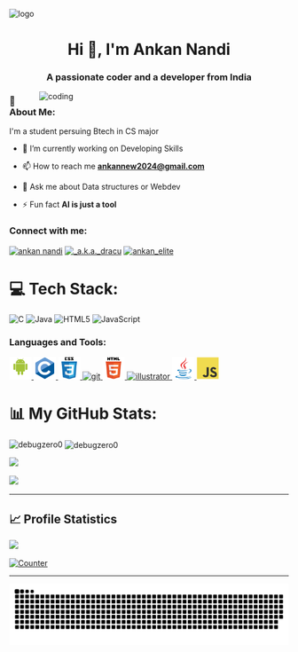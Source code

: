 ![logo](https://repository-images.githubusercontent.com/588181932/e36ec678-7984-4cdd-8e4c-a3932772ff8e)
<h1 align="center">Hi 👋, I'm Ankan Nandi</h1>
<h3 align="center">A passionate coder and a developer from India</h3>
<img align="right" alt="coding" width="450" src="https://user-images.githubusercontent.com/74038190/225813708-98b745f2-7d22-48cf-9150-083f1b00d6c9.gif">
<h3>💫About Me:<br></h3>
I'm a student persuing Btech in CS major 

- 🔭 I’m currently working on Developing Skills

- 📫 How to reach me **ankannew2024@gmail.com**

- 💬 Ask me about Data structures or Webdev

- ⚡ Fun fact **AI is just a tool**

<h3 align="left">Connect with me:</h3>
<p align="left">
<a href="https://linkedin.com/in/ankan-nandi-57417a31a" target="blank"><img align="center" src="https://raw.githubusercontent.com/rahuldkjain/github-profile-readme-generator/master/src/images/icons/Social/linked-in-alt.svg" alt="ankan nandi" height="30" width="40" /></a>
<a href="https://instagram.com/_a.k.a._dracu" target="blank"><img align="center" src="https://raw.githubusercontent.com/rahuldkjain/github-profile-readme-generator/master/src/images/icons/Social/instagram.svg" alt="_a.k.a._dracu" height="30" width="40" /></a>
<a href="https://www.leetcode.com/ankan_elite" target="blank"><img align="center" src="https://raw.githubusercontent.com/rahuldkjain/github-profile-readme-generator/master/src/images/icons/Social/leet-code.svg" alt="ankan_elite" height="30" width="40" /></a>
</p>

# 💻 Tech Stack:
![C](https://img.shields.io/badge/c-%2300599C.svg?style=for-the-badge&logo=c&logoColor=white) ![Java](https://img.shields.io/badge/java-%23ED8B00.svg?style=for-the-badge&logo=openjdk&logoColor=white) ![HTML5](https://img.shields.io/badge/html5-%23E34F26.svg?style=for-the-badge&logo=html5&logoColor=white) ![JavaScript](https://img.shields.io/badge/javascript-%23323330.svg?style=for-the-badge&logo=javascript&logoColor=%23F7DF1E)
<h3 align="left">Languages and Tools:</h3>


<p align="left"> <a href="https://developer.android.com" target="_blank" rel="noreferrer"> <img src="https://raw.githubusercontent.com/devicons/devicon/master/icons/android/android-original-wordmark.svg" alt="android" width="40" height="40"/> </a> <a href="https://www.cprogramming.com/" target="_blank" rel="noreferrer"> <img src="https://raw.githubusercontent.com/devicons/devicon/master/icons/c/c-original.svg" alt="c" width="40" height="40"/> </a> <a href="https://www.w3schools.com/css/" target="_blank" rel="noreferrer"> <img src="https://raw.githubusercontent.com/devicons/devicon/master/icons/css3/css3-original-wordmark.svg" alt="css3" width="40" height="40"/> </a> <a href="https://git-scm.com/" target="_blank" rel="noreferrer"> <img src="https://www.vectorlogo.zone/logos/git-scm/git-scm-icon.svg" alt="git" width="40" height="40"/> </a> <a href="https://www.w3.org/html/" target="_blank" rel="noreferrer"> <img src="https://raw.githubusercontent.com/devicons/devicon/master/icons/html5/html5-original-wordmark.svg" alt="html5" width="40" height="40"/> </a> <a href="https://www.adobe.com/in/products/illustrator.html" target="_blank" rel="noreferrer"> <img src="https://www.vectorlogo.zone/logos/adobe_illustrator/adobe_illustrator-icon.svg" alt="illustrator" width="40" height="40"/> </a> <a href="https://www.java.com" target="_blank" rel="noreferrer"> <img src="https://raw.githubusercontent.com/devicons/devicon/master/icons/java/java-original.svg" alt="java" width="40" height="40"/> </a> <a href="https://developer.mozilla.org/en-US/docs/Web/JavaScript" target="_blank" rel="noreferrer"> <img src="https://raw.githubusercontent.com/devicons/devicon/master/icons/javascript/javascript-original.svg" alt="javascript" width="40" height="40"/> </a> </p>

# 📊 My GitHub Stats:
<p><img align="left" src="https://github-readme-stats.vercel.app/api/top-langs?username=debugzero0&theme=dark&show_icons=true&locale=en&layout=compact" alt="debugzero0" /></p>

<p>&nbsp;<img align="center" src="https://github-readme-stats.vercel.app/api?username=debugzero0&theme=dark&show_icons=true&locale=en" alt="debugzero0" /></p>

![](https://nirzak-streak-stats.vercel.app/?user=DebugZero0&theme=dark&hide_border=false)<br/>  

![](https://github-contributor-stats.vercel.app/api?username=DebugZero0&limit=5&theme=dark&combine_all_yearly_contributions=true)

<hr>

## 📈 Profile Statistics

<a href="#"><img src="https://github-readme-activity-graph.vercel.app/graph?username=DebugZero0&theme=github-compact&custom_title=My%20GitHub%20Contribution%20Graph&radius=16&hide_border=true&area=true" /></a>

<a href="https://github.com/DebugZero0"><img height="30" title="Counter" src="https://komarev.com/ghpvc/?username=DebugZero0&color=red&style=for-the-badge"></a>
<hr>
<picture>
  <source media="(prefers-color-scheme: dark)" srcset="https://raw.githubusercontent.com/DebugZero0/DebugZero0/output/github-snake-dark.svg" />
  <source media="(prefers-color-scheme: light)" srcset="https://raw.githubusercontent.com/DebugZero0/DebugZero0/output/github-snake.svg" />
  <img alt="github-snake" src="https://raw.githubusercontent.com/DebugZero0/DebugZero0/output/github-snake.svg" />
</picture>
